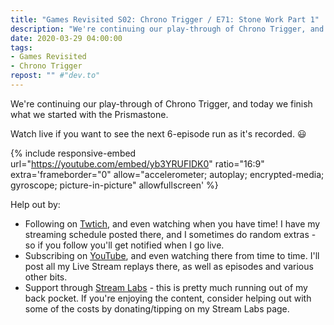 ```yaml
---
title: "Games Revisited S02: Chrono Trigger / E71: Stone Work Part 1"
description: "We're continuing our play-through of Chrono Trigger, and today we finish what we started with the Prismastone."
date: 2020-03-29 04:00:00
tags:
- Games Revisited
- Chrono Trigger
repost: "" #"dev.to"
---
```


We're continuing our play-through of Chrono Trigger, and today we finish what we started with the Prismastone.

Watch live if you want to see the next 6-episode run as it's recorded. :smiley:
<!--more-->

{% include responsive-embed url="https://youtube.com/embed/yb3YRUFIDK0" ratio="16:9" extra='frameborder="0" allow="accelerometer; autoplay; encrypted-media; gyroscope; picture-in-picture" allowfullscreen' %}

Help out by:
 * Following on [Twtich](https://twitch.tv/AnonJr_Live), and even watching when you have time! I have my streaming schedule posted there, and I sometimes do random extras - so if you follow you'll get notified when I go live.
 * Subscribing on [YouTube](http://www.youtube.com/channel/UCXafqhKHbkSUIrq0LAuu0tw), and even watching there from time to time. I'll post all my Live Stream replays there, as well as episodes and various other bits.
 * Support through [Stream Labs](https://streamlabs.com/anonjr_live) - this is pretty much running out of my back pocket. If you're enjoying the content, consider helping out with some of the costs by donating/tipping on my Stream Labs page.